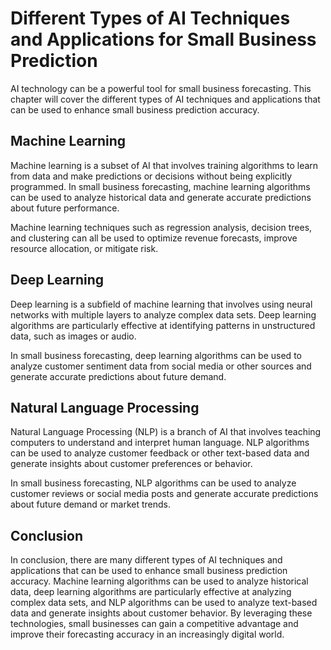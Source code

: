 Different Types of AI Techniques and Applications for Small Business Prediction
======================================================================================================================================================

AI technology can be a powerful tool for small business forecasting. This chapter will cover the different types of AI techniques and applications that can be used to enhance small business prediction accuracy.

Machine Learning
----------------

Machine learning is a subset of AI that involves training algorithms to learn from data and make predictions or decisions without being explicitly programmed. In small business forecasting, machine learning algorithms can be used to analyze historical data and generate accurate predictions about future performance.

Machine learning techniques such as regression analysis, decision trees, and clustering can all be used to optimize revenue forecasts, improve resource allocation, or mitigate risk.

Deep Learning
-------------

Deep learning is a subfield of machine learning that involves using neural networks with multiple layers to analyze complex data sets. Deep learning algorithms are particularly effective at identifying patterns in unstructured data, such as images or audio.

In small business forecasting, deep learning algorithms can be used to analyze customer sentiment data from social media or other sources and generate accurate predictions about future demand.

Natural Language Processing
---------------------------

Natural Language Processing (NLP) is a branch of AI that involves teaching computers to understand and interpret human language. NLP algorithms can be used to analyze customer feedback or other text-based data and generate insights about customer preferences or behavior.

In small business forecasting, NLP algorithms can be used to analyze customer reviews or social media posts and generate accurate predictions about future demand or market trends.

Conclusion
----------

In conclusion, there are many different types of AI techniques and applications that can be used to enhance small business prediction accuracy. Machine learning algorithms can be used to analyze historical data, deep learning algorithms are particularly effective at analyzing complex data sets, and NLP algorithms can be used to analyze text-based data and generate insights about customer behavior. By leveraging these technologies, small businesses can gain a competitive advantage and improve their forecasting accuracy in an increasingly digital world.
